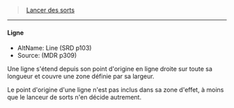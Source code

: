 ﻿---
!GenericItem
Name: Ligne
Id: spellcasting_hd.md#ligne
ParentLink: spellcasting_hd.md#lancer-des-sorts
ParentName: Lancer des sorts
NameLevel: 4
AltName: Line (SRD p103)
Source: (MDR p309)
Attributes: {}
---
> [Lancer des sorts](hd_spellcasting.md)

---

#### Ligne

- AltName: Line (SRD p103)
- Source: (MDR p309)

Une ligne s'étend depuis son point d'origine en ligne droite sur toute sa longueur et couvre une zone définie par sa largeur.

Le point d'origine d'une ligne n'est pas inclus dans sa zone d'effet, à moins que le lanceur de sorts n'en décide autrement.

